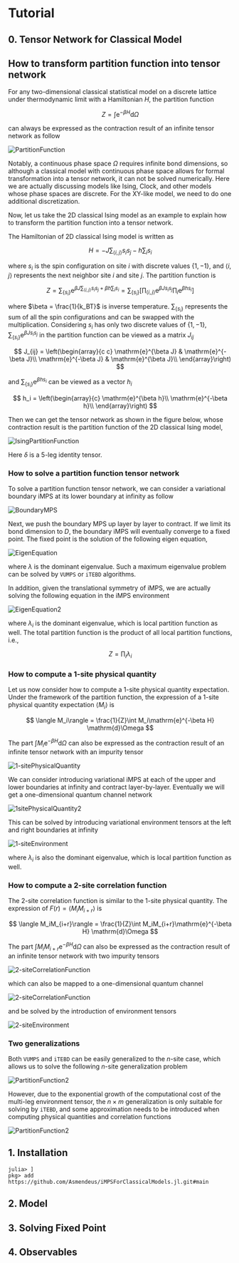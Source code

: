 # Tutorial

## 0. Tensor Network for Classical Model

## How to transform partition function into tensor network

For any two-dimensional classical statistical model on a discrete lattice under thermodynamic limit with a Hamiltonian $H$, the partition function

$$
Z = \int\mathrm{e}^{-\beta H} \mathrm{d}\Omega
$$

can always be expressed as the contraction result of an infinite tensor network as follow

![PartitionFunction](fig/PartitionFunction.png "Partition Function")

Notably, a continuous phase space $\Omega$ requires infinite bond dimensions, so although a classical model with continuous phase space allows for formal transformation into a tensor network, it can not be solved numerically. Here we are actually discussing models like Ising, Clock, and other models whose phase spaces are discrete. For the XY-like model, we need to do one additional discretization.

Now, let us take the 2D classical Ising model as an example to explain how to transform the partition function into a tensor network.

The Hamiltonian of 2D classical Ising model is written as

$$
H = -J\sum_{\langle i,j\rangle} s_i s_j - h\sum_i s_i
$$

where $s_i$ is the spin configuration on site $i$ with discrete values $\{1,-1\}$, and $\langle i,j\rangle$ represents the next neighbor site $i$ and site $j$. The partition function is

$$
Z = \sum_{\{s_i\}}\mathrm{e}^{\beta J\sum_{\langle i,j\rangle} s_is_j + \beta h\sum_i s_i}
= \sum_{\{s_i\}}\left[\prod_{\langle i,j\rangle}\mathrm{e}^{\beta Js_is_j} \prod_{i}\mathrm{e}^{\beta hs_i}\right]
$$

where $\beta = \frac{1}{k_BT}$ is inverse temperature. $\sum_{\{s_i\}}$ represents the sum of all the spin configurations and can be swapped with the multiplication. Considering $s_i$ has only two discrete values of $\{1, -1\}$, $\sum_{\{s_i\}}\mathrm{e}^{\beta Js_is_j}$ in the partition function can be viewed as a matrix $J_{ij}$

$$
J_{ij} = \left(\begin{array}{c c}
\mathrm{e}^{\beta J} & \mathrm{e}^{-\beta J}\\
\mathrm{e}^{-\beta J} & \mathrm{e}^{\beta J}\\
\end{array}\right)
$$

and $\sum_{\{s_i\}}\mathrm{e}^{\beta hs_i}$ can be viewed as a vector $h_i$

$$
h_i = \left(\begin{array}{c}
\mathrm{e}^{\beta h}\\
\mathrm{e}^{-\beta h}\\
\end{array}\right)
$$

Then we can get the tensor network as shown in the figure below, whose contraction result is the partition function of the 2D classical Ising model,

![IsingPartitionFunction](fig/IsingPartitionFunction.png "Ising Partition Function")

Here $\delta$ is a 5-leg identity tensor.

### How to solve a partition function tensor network

To solve a partition function tensor network, we can consider a variational boundary iMPS at its lower  boundary at infinity as follow

![BoundaryMPS](fig/BoundaryMPS.png "Boundary MPS")

Next, we push the boundary MPS up layer by layer to contract. If we limit its bond dimension to $D$, the boundary iMPS will eventually converge to a fixed point. The fixed point is the solution of the following eigen equation,

![EigenEquation](fig/EigenEquation.png "Eigen Equation")

where $\lambda$ is the dominant eigenvalue. Such a maximum eigenvalue problem can be solved by `VUMPS` or  `iTEBD` algorithms.

In addition, given the translational symmetry of iMPS, we are actually solving the following equation in the iMPS environment

![EigenEquation2](fig/EigenEquation2.png "Local Eigen Equation")

where $\lambda_i$ is the dominant eigenvalue, which is local partition function as well. The total partition function is the product of all local partition functions, i.e.,

$$
Z=\prod_{i} \lambda_i
$$

### How to compute a 1-site physical quantity

Let us now consider how to compute a 1-site physical quantity expectation. Under the framework of the partition function, the expression of a 1-site physical quantity expectation $\langle M_i\rangle$ is

$$
\langle M_i\rangle = \frac{1}{Z}\int M_i\mathrm{e}^{-\beta H} \mathrm{d}\Omega
$$

The part $\int M_i\mathrm{e}^{-\beta H}\mathrm{d}\Omega$ can also be expressed as the contraction result of an infinite tensor network with an impurity tensor

![1-sitePhysicalQuantity](fig/1-sitePhysicalQuantity.png "1-site Physical Quantity")

We can consider introducing variational iMPS at each of the upper and lower boundaries at infinity and contract layer-by-layer. Eventually we will get a one-dimensional quantum channel network

![1sitePhysicalQuantity2](fig/1-sitePhysicalQuantity2.png "1site Physical Quantity")

This can be solved by introducing variational environment tensors at the left and right boundaries at infinity

![1-siteEnvironment](fig/1-siteEnvironment.png "1-site Environment")

where $\lambda_i$ is also the dominant eigenvalue, which is local partition function as well.

### How to compute a 2-site correlation function

The 2-site correlation function is similar to the 1-site physical quantity. The expression of $F(r) = \langle M_iM_{i+r}\rangle$ is

$$
\langle M_iM_{i+r}\rangle = \frac{1}{Z}\int M_iM_{i+r}\mathrm{e}^{-\beta H} \mathrm{d}\Omega
$$

The part $\int M_iM_{i+r}\mathrm{e}^{-\beta H}\mathrm{d}\Omega$ can also be expressed as the contraction result of an infinite tensor network with two impurity tensors

![2-siteCorrelationFunction](fig/2-siteCorrelationFunction.png "2-site Correlation Function")

which can also be mapped to a one-dimensional quantum channel

![2-siteCorrelationFunction](fig/2-siteCorrelationFunction2.png "2-site Correlation Function")

and be solved by the introduction of environment tensors

![2-siteEnvironment](fig/2-siteEnvironment.png "2-site Environment")

### Two generalizations

Both `VUMPS` and `iTEBD` can be easily generalized to the $n$-site case, which allows us to solve the following $n$-site generalization problem

![PartitionFunction2](fig/PartitionFunction2.png "Partition Function")

However, due to the exponential growth of the computational cost of the multi-leg environment tensor, the $n\times m$ generalization is only suitable for solving by `iTEBD`, and some approximation needs to be introduced when computing physical quantities and correlation functions

![PartitionFunction2](fig/PartitionFunction3.png "Partition Function")

## 1. Installation

```
julia> ]
pkg> add https://github.com/Asmendeus/iMPSForClassicalModels.jl.git#main
```

## 2. Model

## 3. Solving Fixed Point

## 4. Observables
